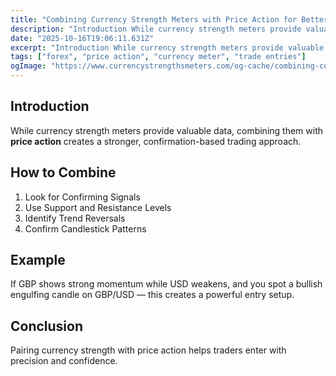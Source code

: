 ```yaml
---
title: "Combining Currency Strength Meters with Price Action for Better Entries"
description: "Introduction While currency strength meters provide valuable data, combining them with price action creates a stronger, confirmation-based trading approach..."
date: "2025-10-16T19:06:11.631Z"
excerpt: "Introduction While currency strength meters provide valuable data, combining them with price action creates a stronger, confirmation-based trading approach. How to Combine 1. Look for Confirming Signals 2. Use Support and Resistance Levels 3. Identify Trend Reversals 4. Confirm Candlestick Patterns Example If GBP shows strong momentum while USD weakens,..."
tags: ["forex", "price action", "currency meter", "trade entries"]
ogImage: "https://www.currencystrengthsmeters.com/og-cache/combining-currency-strength-meters-with-price-action-for-better-entries.jpg"
---
```

## Introduction

While currency strength meters provide valuable data, combining them with **price action** creates a stronger, confirmation-based trading approach.

## How to Combine

1. Look for Confirming Signals  
2. Use Support and Resistance Levels  
3. Identify Trend Reversals  
4. Confirm Candlestick Patterns  

## Example

If GBP shows strong momentum while USD weakens, and you spot a bullish engulfing candle on GBP/USD — this creates a powerful entry setup.

## Conclusion

Pairing currency strength with price action helps traders enter with precision and confidence.
